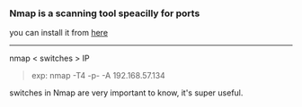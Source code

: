 ### Nmap is a scanning tool speacilly for ports 

you can install it from [here](http://nmap.org/)

---
nmap < switches > IP

>exp: nmap -T4 -p- -A 192.168.57.134

switches in Nmap are very important to know, it's super useful. 